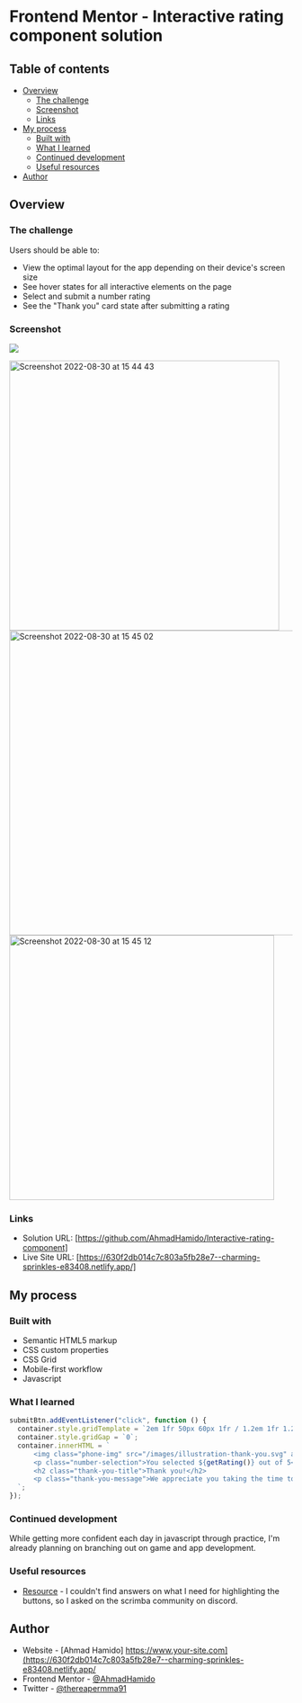# Frontend Mentor - Interactive rating component solution

## Table of contents

- [Overview](#overview)
  - [The challenge](#the-challenge)
  - [Screenshot](#screenshot)
  - [Links](#links)
- [My process](#my-process)
  - [Built with](#built-with)
  - [What I learned](#what-i-learned)
  - [Continued development](#continued-development)
  - [Useful resources](#useful-resources)
- [Author](#author)

## Overview

### The challenge

Users should be able to:

- View the optimal layout for the app depending on their device's screen size
- See hover states for all interactive elements on the page
- Select and submit a number rating
- See the "Thank you" card state after submitting a rating

### Screenshot

![](./screenshot.jpg)

<img width="480" alt="Screenshot 2022-08-30 at 15 44 43" src="https://user-images.githubusercontent.com/97303935/187454655-6e79b152-e11e-42d1-bc20-fd7dea91adf9.png">

<img width="542" alt="Screenshot 2022-08-30 at 15 45 02" src="https://user-images.githubusercontent.com/97303935/187454999-a1f4061c-525e-4a3f-8bd0-0d4def53af4e.png">

<img width="471" alt="Screenshot 2022-08-30 at 15 45 12" src="https://user-images.githubusercontent.com/97303935/187455107-7d2fb03e-078c-498d-8a99-c10191195e7f.png">

### Links

- Solution URL: [https://github.com/AhmadHamido/Interactive-rating-component]
- Live Site URL: [https://630f2db014c7c803a5fb28e7--charming-sprinkles-e83408.netlify.app/]

## My process

### Built with

- Semantic HTML5 markup
- CSS custom properties
- CSS Grid
- Mobile-first workflow
- Javascript

### What I learned

```js
submitBtn.addEventListener("click", function () {
  container.style.gridTemplate = `2em 1fr 50px 60px 1fr / 1.2em 1fr 1.2em`;
  container.style.gridGap = `0`;
  container.innerHTML = `
      <img class="phone-img" src="/images/illustration-thank-you.svg" alt="a phone with scroll coming out of it">
      <p class="number-selection">You selected ${getRating()} out of 5</p>
      <h2 class="thank-you-title">Thank you!</h2>
      <p class="thank-you-message">We appreciate you taking the time to give a rating. If you ever need more support, don't hesitate to get in touch!</p>
  `;
});
```

### Continued development

While getting more confident each day in javascript through practice, I'm already planning on branching out on game and app development.

### Useful resources

- [Resource](https://www.discord.com) - I couldn't find answers on what I need for highlighting the buttons, so I asked on the scrimba community on discord.

## Author

- Website - [Ahmad Hamido] https://www.your-site.com](https://630f2db014c7c803a5fb28e7--charming-sprinkles-e83408.netlify.app/
- Frontend Mentor - [@AhmadHamido](https://www.frontendmentor.io/profile/AhmadHamido)
- Twitter - [@thereapermma91](https://www.twitter.com/thereapermma91)
